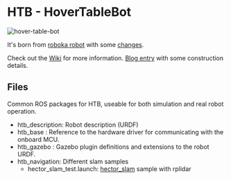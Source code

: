 # HTB - HoverTableBot

![hover-table-bot](https://user-images.githubusercontent.com/24465803/131233565-71bd79fa-e4e6-45d6-9c2b-892c30f467ae.png)

It's born from [roboka robot](https://github.com/alex-makarov/robaka-ros) with some [changes](https://github.com/HTB-HoverTableBot/hoverboard-driver).


Check out the [Wiki](https://github.com/HTB-HoverTableBot/hover-table-bot/wiki) for more information.
[Blog entry](https://martinnievas.com/myblog/2021-04-29-hoverboard-robot/) with some construction details.


## Files
Common ROS packages for HTB, useable for both simulation and real robot operation.

- htb_description: Robot description (URDF)
- htb_base : Reference to the hardware driver for communicating with the onboard MCU.
- htb_gazebo : Gazebo plugin definitions and extensions to the robot URDF.
- htb_navigation: Different slam samples
  - hector_slam_test.launch: [hector_slam](http://wiki.ros.org/hector_slam) sample with rplidar
